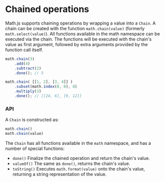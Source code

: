 # Chained operations

Math.js supports chaining operations by wrapping a value into a `Chain`.
A chain can be created with the function `math.chain(value)`
(formerly `math.select(value)`).
All functions available in the math namespace can be executed via the chain.
The functions will be executed with the chain's value as first argument,
followed by extra arguments provided by the function call itself.

```js
math.chain(3)
    .add(4)
    .subtract(2)
    .done(); // 5

math.chain( [[1, 2], [3, 4]] )
    .subset(math.index(0, 0), 8)
    .multiply(3)
    .done(); // [[24, 6], [9, 12]]
```

### API

A `Chain` is constructed as:

```js
math.chain()
math.chain(value)
```

The `Chain` has all functions available in the `math` namespace, and has
a number of special functions:

 - `done()`
   Finalize the chained operation and return the chain's value.
 - `valueOf()`
   The same as `done()`, returns the chain's value.
 - `toString()`
   Executes `math.format(value)` onto the chain's value, returning
   a string representation of the value.

